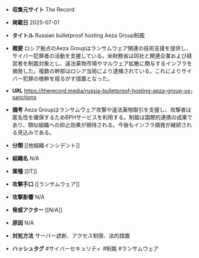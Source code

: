 - **収集元サイト**
The Record

- **掲載日**
2025-07-01

- **タイトル**
Russian bulletproof hosting Aeza Group制裁

- **概要**
ロシア拠点のAeza Groupはランサムウェア関連の技術支援を提供し、サイバー犯罪者の活動を支援している。米財務省は同社と関連企業および経営者を制裁対象とし、違法薬物市場やマルウェア拡散に関与するインフラを摘発した。複数の幹部はロシア当局により逮捕されている。これによりサイバー犯罪の根幹を揺るがす措置となった。

- **URL**
https://therecord.media/russia-bulletproof-hosting-aeza-group-us-sanctions

- **備考**
Aeza Groupはランサムウェア攻撃や違法薬物取引を支援し、攻撃者は匿名性を確保するためBPHサービスを利用する。制裁は国際的連携の成果であり、類似組織への抑止効果が期待される。今後もインフラ摘発が継続される見込みである。

- **分類**
[[他組織インシデント]]

- **組織名**
N/A

- **業種**
[[IT]]

- **攻撃手口**
[[ランサムウェア]]

- **攻撃影響**
N/A

- **脅威アクター**
[[N/A]]

- **原因**
N/A

- **対処方法**
サーバー遮断、アクセス制限、法的措置

- **ハッシュタグ**
#サイバーセキュリティ #制裁 #ランサムウェア
